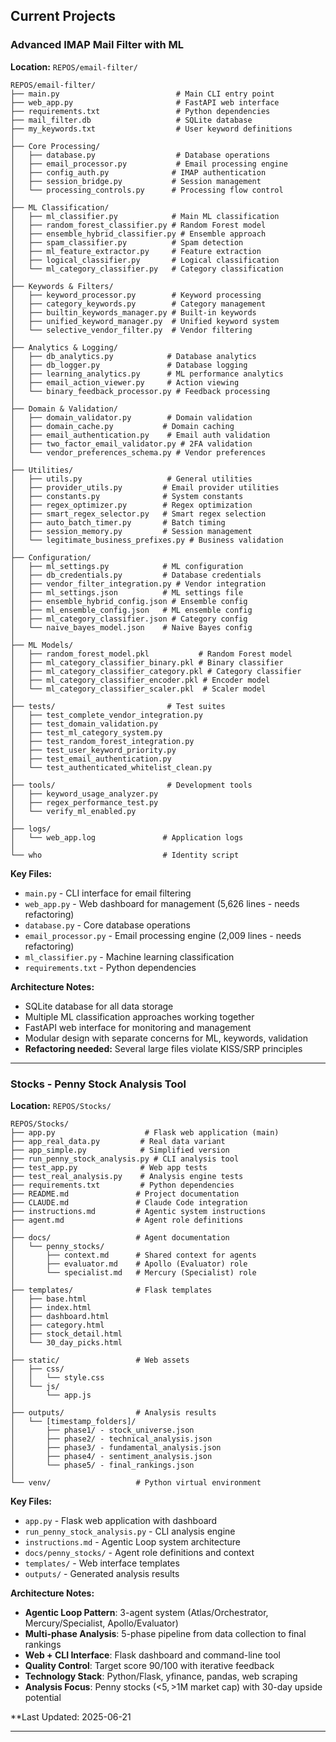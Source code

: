 ## Current Projects

### Advanced IMAP Mail Filter with ML

**Location:** `REPOS/email-filter/`

```
REPOS/email-filter/
├── main.py                          # Main CLI entry point
├── web_app.py                       # FastAPI web interface
├── requirements.txt                 # Python dependencies
├── mail_filter.db                   # SQLite database
├── my_keywords.txt                  # User keyword definitions
│
├── Core Processing/
│   ├── database.py                  # Database operations
│   ├── email_processor.py           # Email processing engine
│   ├── config_auth.py              # IMAP authentication
│   ├── session_bridge.py           # Session management
│   └── processing_controls.py      # Processing flow control
│
├── ML Classification/
│   ├── ml_classifier.py            # Main ML classification
│   ├── random_forest_classifier.py # Random Forest model
│   ├── ensemble_hybrid_classifier.py # Ensemble approach
│   ├── spam_classifier.py          # Spam detection
│   ├── ml_feature_extractor.py     # Feature extraction
│   ├── logical_classifier.py       # Logical classification
│   └── ml_category_classifier.py   # Category classification
│
├── Keywords & Filters/
│   ├── keyword_processor.py        # Keyword processing
│   ├── category_keywords.py        # Category management
│   ├── builtin_keywords_manager.py # Built-in keywords
│   ├── unified_keyword_manager.py  # Unified keyword system
│   └── selective_vendor_filter.py  # Vendor filtering
│
├── Analytics & Logging/
│   ├── db_analytics.py            # Database analytics
│   ├── db_logger.py               # Database logging
│   ├── learning_analytics.py      # ML performance analytics
│   ├── email_action_viewer.py     # Action viewing
│   └── binary_feedback_processor.py # Feedback processing
│
├── Domain & Validation/
│   ├── domain_validator.py        # Domain validation
│   ├── domain_cache.py           # Domain caching
│   ├── email_authentication.py    # Email auth validation
│   ├── two_factor_email_validator.py # 2FA validation
│   └── vendor_preferences_schema.py # Vendor preferences
│
├── Utilities/
│   ├── utils.py                   # General utilities
│   ├── provider_utils.py         # Email provider utilities
│   ├── constants.py              # System constants
│   ├── regex_optimizer.py        # Regex optimization
│   ├── smart_regex_selector.py   # Smart regex selection
│   ├── auto_batch_timer.py       # Batch timing
│   ├── session_memory.py         # Session management
│   └── legitimate_business_prefixes.py # Business validation
│
├── Configuration/
│   ├── ml_settings.py            # ML configuration
│   ├── db_credentials.py         # Database credentials
│   ├── vendor_filter_integration.py # Vendor integration
│   ├── ml_settings.json          # ML settings file
│   ├── ensemble_hybrid_config.json # Ensemble config
│   ├── ml_ensemble_config.json   # ML ensemble config
│   ├── ml_category_classifier.json # Category config
│   └── naive_bayes_model.json    # Naive Bayes config
│
├── ML Models/
│   ├── random_forest_model.pkl           # Random Forest model
│   ├── ml_category_classifier_binary.pkl # Binary classifier
│   ├── ml_category_classifier_category.pkl # Category classifier
│   ├── ml_category_classifier_encoder.pkl # Encoder model
│   └── ml_category_classifier_scaler.pkl  # Scaler model
│
├── tests/                         # Test suites
│   ├── test_complete_vendor_integration.py
│   ├── test_domain_validation.py
│   ├── test_ml_category_system.py
│   ├── test_random_forest_integration.py
│   ├── test_user_keyword_priority.py
│   ├── test_email_authentication.py
│   └── test_authenticated_whitelist_clean.py
│
├── tools/                         # Development tools
│   ├── keyword_usage_analyzer.py
│   ├── regex_performance_test.py
│   └── verify_ml_enabled.py
│
├── logs/
│   └── web_app.log               # Application logs
│
└── who                           # Identity script
```

**Key Files:**
- `main.py` - CLI interface for email filtering
- `web_app.py` - Web dashboard for management (5,626 lines - needs refactoring)
- `database.py` - Core database operations
- `email_processor.py` - Email processing engine (2,009 lines - needs refactoring)
- `ml_classifier.py` - Machine learning classification
- `requirements.txt` - Python dependencies

**Architecture Notes:**
- SQLite database for all data storage
- Multiple ML classification approaches working together
- FastAPI web interface for monitoring and management
- Modular design with separate concerns for ML, keywords, validation
- **Refactoring needed:** Several large files violate KISS/SRP principles

---

### Stocks - Penny Stock Analysis Tool

**Location:** `REPOS/Stocks/`

```
REPOS/Stocks/
├── app.py                    # Flask web application (main)
├── app_real_data.py         # Real data variant
├── app_simple.py            # Simplified version
├── run_penny_stock_analysis.py # CLI analysis tool
├── test_app.py              # Web app tests
├── test_real_analysis.py    # Analysis engine tests
├── requirements.txt         # Python dependencies
├── README.md               # Project documentation
├── CLAUDE.md               # Claude Code integration
├── instructions.md         # Agentic system instructions
├── agent.md                # Agent role definitions
│
├── docs/                   # Agent documentation
│   └── penny_stocks/
│       ├── context.md      # Shared context for agents
│       ├── evaluator.md    # Apollo (Evaluator) role
│       └── specialist.md   # Mercury (Specialist) role
│
├── templates/              # Flask templates
│   ├── base.html
│   ├── index.html
│   ├── dashboard.html
│   ├── category.html
│   ├── stock_detail.html
│   └── 30_day_picks.html
│
├── static/                 # Web assets
│   ├── css/
│   │   └── style.css
│   └── js/
│       └── app.js
│
├── outputs/                # Analysis results
│   └── [timestamp_folders]/
│       ├── phase1/ - stock_universe.json
│       ├── phase2/ - technical_analysis.json
│       ├── phase3/ - fundamental_analysis.json
│       ├── phase4/ - sentiment_analysis.json
│       └── phase5/ - final_rankings.json
│
└── venv/                   # Python virtual environment
```

**Key Files:**
- `app.py` - Flask web application with dashboard
- `run_penny_stock_analysis.py` - CLI analysis engine
- `instructions.md` - Agentic Loop system architecture
- `docs/penny_stocks/` - Agent role definitions and context
- `templates/` - Web interface templates
- `outputs/` - Generated analysis results

**Architecture Notes:**
- **Agentic Loop Pattern**: 3-agent system (Atlas/Orchestrator, Mercury/Specialist, Apollo/Evaluator)
- **Multi-phase Analysis**: 5-phase pipeline from data collection to final rankings
- **Web + CLI Interface**: Flask dashboard and command-line tool
- **Quality Control**: Target score 90/100 with iterative feedback
- **Technology Stack**: Python/Flask, yfinance, pandas, web scraping
- **Analysis Focus**: Penny stocks (<$5, >$1M market cap) with 30-day upside potential

**Last Updated: 2025-06-21

---